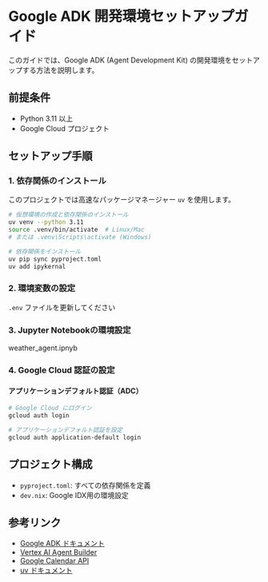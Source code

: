 # Google ADK 開発環境セットアップガイド

このガイドでは、Google ADK (Agent Development Kit) の開発環境をセットアップする方法を説明します。

## 前提条件

- Python 3.11 以上
- Google Cloud プロジェクト

## セットアップ手順

### 1. 依存関係のインストール

このプロジェクトでは高速なパッケージマネージャー `uv` を使用します。

```bash
# 仮想環境の作成と依存関係のインストール
uv venv --python 3.11
source .venv/bin/activate  # Linux/Mac
# または .venv\Scripts\activate (Windows)

# 依存関係をインストール
uv pip sync pyproject.toml
uv add ipykernal
```

### 2. 環境変数の設定

`.env` ファイルを更新してください

### 3. Jupyter Notebookの環境設定

weather_agent.ipnyb

### 4. Google Cloud 認証の設定

#### アプリケーションデフォルト認証（ADC）

```bash
# Google Cloud にログイン
gcloud auth login

# アプリケーションデフォルト認証を設定
gcloud auth application-default login
```

## プロジェクト構成
- `pyproject.toml`: すべての依存関係を定義
- `dev.nix`: Google IDX用の環境設定

## 参考リンク

- [Google ADK ドキュメント](https://github.com/google/adk)
- [Vertex AI Agent Builder](https://cloud.google.com/agent-builder/docs)
- [Google Calendar API](https://developers.google.com/calendar/api/v3/reference)
- [uv ドキュメント](https://github.com/astral-sh/uv)